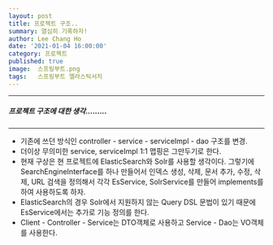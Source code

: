 ```yaml
---
layout: post
title: 프로젝트 구조..
summary: 열심히 기록하자!
author: Lee Chang Ho
date: '2021-01-04 16:00:00'
category: 프로젝트
published: true
image:  스프링부트.png
tags:   스프링부트 엘라스틱서치
---
```


 ---
##### 프로젝트 구조에 대한 생각.........
 ---
- 기존에 쓰던 방식인 controller - service - serviceImpl - dao 구조를 변경.
- 더이상 무의미한 service, serviceImpl 1:1 맵핑은 그만두기로 한다.
- 현재 구상은 현 프로젝트에 ElasticSearch와 Solr를 사용할 생각이다. 그렇기에 SearchEngineInterface를 하나 만들어서 인덱스 생성, 삭제, 문서 추가, 수정, 삭제, URL 검색을 정의해서 각각 EsService, SolrService를 만들어 implements를 하여 사용하도록 하자.
- ElasticSearch의 경우 Solr에서 지원하지 않는 Query DSL 문법이 있기 때문에 EsService에서는 추가로 기능 정의를 한다.
- Client - Controller - Service는 DTO객체로 사용하고 Service - Dao는 VO객체를 사용한다.
<!--stackedit_data:
eyJoaXN0b3J5IjpbNTcyNjMyNzM2XX0=
-->